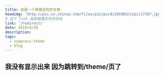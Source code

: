```yaml
---
title: 这是一个被重定向的文章
headimg: 'http://pic.sc.chinaz.com/files/pic/pic9/201903/zzpic17107.jpg'
# 这个 link 就是被重定向的地址
link: '/redirect/'
date: 2019/4/28
description:
tags:
  - vuepress-theme
  - blog
---
```




## 我没有显示出来 因为跳转到/theme/页了
